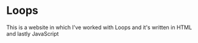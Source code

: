 # Loops
This is a website in which I've worked with Loops and it's written in HTML and lastly JavaScript
